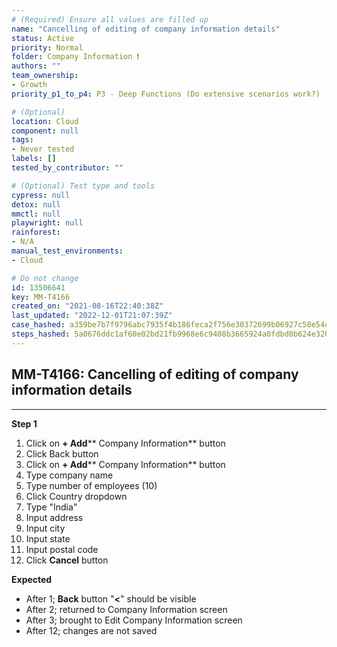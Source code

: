 ```yaml
---
# (Required) Ensure all values are filled up
name: "Cancelling of editing of company information details"
status: Active
priority: Normal
folder: Company Information ❗
authors: ""
team_ownership:
- Growth
priority_p1_to_p4: P3 - Deep Functions (Do extensive scenarios work?)

# (Optional)
location: Cloud
component: null
tags:
- Never tested
labels: []
tested_by_contributor: ""

# (Optional) Test type and tools
cypress: null
detox: null
mmctl: null
playwright: null
rainforest:
- N/A
manual_test_environments:
- Cloud

# Do not change
id: 13506641
key: MM-T4166
created_on: "2021-08-16T22:40:38Z"
last_updated: "2022-12-01T21:07:39Z"
case_hashed: a359be7b7f9796abc7935f4b186feca2f756e30372699b06927c58e54c901fea436e85a248d143e181502b0afa26ac4b
steps_hashed: 5a0676ddc1af60e02bd21fb9968e6c9408b3665924a0fdbd0b624e320c943dbf44bb64f4bbbb4d737ec8e3bb358e74b0
---
```


<!-- (Auto-generated) Based on frontmatter's "key" and "name" -->

## MM-T4166: Cancelling of editing of company information details

---

**Step 1**

1. Click on **+ Add**\*\* Company Information\*\* button
2. Click Back button
3. Click on **+ Add**\*\* Company Information\*\* button
4. Type company name
5. Type number of employees (10)
6. Click Country dropdown
7. Type "India"
8. Input address
9. Input city
10. Input state
11. Input postal code
12. Click **Cancel** button

**Expected**

- After 1; **Back** button "**<**" should be visible
- After 2; returned to Company Information screen
- After 3; brought to Edit Company Information screen
- After 12; changes are not saved
